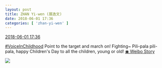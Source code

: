 ```yaml
---
layout: post
title: ZHAN Yi-wen (展逸文)
date: 2018-06-01 17:36
categories: [ 'zhan-yi-wen' ]
---
```


<div class="weibo-info">
  <a href="https://weibo.com/6108090526/GjmIbtrdW">2018-06-01 17:36</a>
</div>

[#VoiceInChildhood](http://s.weibo.com/weibo/%23%E7%AB%A5%E5%B9%B4%E5%A5%BD%E5%A3%B0%E9%9F%B3%23) Point to the target and march on! Fighting~ Pili-pala pili-pala, happy Children's Day to all the children, young or old! [◉ Weibo Story](https://m.weibo.cn/c/story/player?oid=1042151:23135424246155393672049_6)

<!-- more -->

<a href="https://wx1.sinaimg.cn/large/006FmVn8ly8frvtblymc4j30f00qotau.jpg">
  <img class="weibo-pic-preview" src="https://wx1.sinaimg.cn/large/006FmVn8ly8frvtblymc4j30f00qotau.jpg" />
</a>
